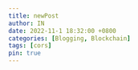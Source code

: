 ```yaml
---
title: newPost
author: IN
date: 2022-11-1 18:32:00 +0800
categories: [Blogging, Blockchain]
tags: [cors]
pin: true
---
```

